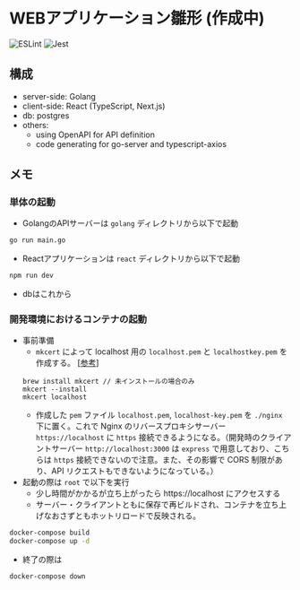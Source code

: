 # WEBアプリケーション雛形 (作成中)
![ESLint](https://github.com/yokotani92/my-app/workflows/ESLint/badge.svg)
![Jest](https://github.com/yokotani92/my-app/workflows/Jest/badge.svg)

## 構成
- server-side: Golang
- client-side: React (TypeScript, Next.js)
- db: postgres
- others:
  - using OpenAPI for API definition
  - code generating for go-server and typescript-axios

## メモ
### 単体の起動
- GolangのAPIサーバーは `golang` ディレクトリから以下で起動
```bash
go run main.go
```
- Reactアプリケーションは `react` ディレクトリから以下で起動
```bash
npm run dev
```
- dbはこれから

### 開発環境におけるコンテナの起動
- 事前準備
  - `mkcert` によって localhost 用の `localhost.pem` と `localhostkey.pem` を作成する。 [[参考](https://qiita.com/rkunihiro/items/530b5dc685bd3bff2082)]
  ```
  brew install mkcert // 未インストールの場合のみ
  mkcert --install
  mkcert localhost
  ```
  - 作成した `pem` ファイル `localhost.pem`, `localhost-key.pem` を `./nginx` 下に置く。これで Nginx のリバースプロキシサーバー `https://localhost` に `https` 接続できるようになる。（開発時のクライアントサーバー `http://localhost:3000` は `express` で用意しており、こちらは `https` 接続できないので注意。また、その影響で CORS 制限があり、API リクエストもできないようになっている。）
- 起動の際は `root` で以下を実行
  - 少し時間がかかるが立ち上がったら https://localhost にアクセスする
  - サーバー・クライアントともに保存で再ビルドされ、コンテナを立ち上げなおさずともホットリロードで反映される。
```bash
docker-compose build
docker-compose up -d
```

- 終了の際は
```bash
docker-compose down
```
